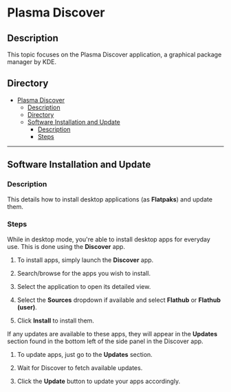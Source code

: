 # Plasma Discover

## Description

This topic focuses on the Plasma Discover application, a graphical package manager by KDE.

## Directory

- [Plasma Discover](#plasma-discover)
  - [Description](#description)
  - [Directory](#directory)
  - [Software Installation and Update](#software-installation-and-update)
    - [Description](#description-1)
    - [Steps](#steps)

---

## Software Installation and Update

### Description

This details how to install desktop applications (as **Flatpaks**) and update them.

### Steps

While in desktop mode, you're able to install desktop apps for everyday use. This is done using the **Discover** app.

1. To install apps, simply launch the **Discover** app.

2. Search/browse for the apps you wish to install.

3. Select the application to open its detailed view.

4. Select the **Sources** dropdown if available and select **Flathub** or **Flathub (user)**.

5. Click **Install** to install them.

If any updates are available to these apps, they will appear in the **Updates** section found in the bottom left of the side panel in the Discover app.

1. To update apps, just go to the **Updates** section.

2. Wait for Discover to fetch available updates.

3. Click the **Update** button to update your apps accordingly.
